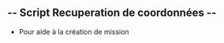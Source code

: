 -- Script Recuperation de coordonnées -- 
----------------------------------------

- Pour aide à la création de mission
